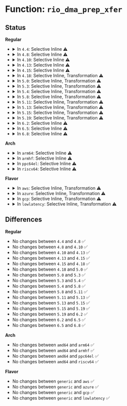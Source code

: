 # Function: <code>rio_dma_prep_xfer</code>

## Status
<b>Regular</b>
<ul>
<li>
<details>
<summary>In <code>4.4</code>: Selective Inline ⚠️</summary>

```c
struct dma_async_tx_descriptor *rio_dma_prep_xfer(struct dma_chan *dchan, u16 destid, struct rio_dma_data *data, enum dma_transfer_direction direction, long unsigned int flags);
```

**Collision:** Unique Global

**Inline:** Selective

**Transformation:** False

**Instances:**

```
In drivers/rapidio/rio.c (ffffffff81459dc0)
Location: drivers/rapidio/rio.c:1572
Inline: True
Direct callers:
  - drivers/rapidio/rio.c:rio_dma_prep_slave_sg
```
**Symbols:**

```
ffffffff81459dc0-ffffffff81459e41: rio_dma_prep_xfer (STB_GLOBAL)
```
</details>
</li>
<li>
<details>
<summary>In <code>4.8</code>: Selective Inline ⚠️</summary>

```c
struct dma_async_tx_descriptor *rio_dma_prep_xfer(struct dma_chan *dchan, u16 destid, struct rio_dma_data *data, enum dma_transfer_direction direction, long unsigned int flags);
```

**Collision:** Unique Global

**Inline:** Selective

**Transformation:** False

**Instances:**

```
In drivers/rapidio/rio.c (ffffffff814a76b0)
Location: drivers/rapidio/rio.c:1889
Inline: True
Direct callers:
  - drivers/rapidio/rio.c:rio_dma_prep_slave_sg
```
**Symbols:**

```
ffffffff814a76b0-ffffffff814a773f: rio_dma_prep_xfer (STB_GLOBAL)
```
</details>
</li>
<li>
<details>
<summary>In <code>4.10</code>: Selective Inline ⚠️</summary>

```c
struct dma_async_tx_descriptor *rio_dma_prep_xfer(struct dma_chan *dchan, u16 destid, struct rio_dma_data *data, enum dma_transfer_direction direction, long unsigned int flags);
```

**Collision:** Unique Global

**Inline:** Selective

**Transformation:** False

**Instances:**

```
In drivers/rapidio/rio.c (ffffffff814c97c0)
Location: drivers/rapidio/rio.c:1889
Inline: True
Direct callers:
  - drivers/rapidio/rio.c:rio_dma_prep_slave_sg
```
**Symbols:**

```
ffffffff814c97c0-ffffffff814c984f: rio_dma_prep_xfer (STB_GLOBAL)
```
</details>
</li>
<li>
<details>
<summary>In <code>4.13</code>: Selective Inline ⚠️</summary>

```c
struct dma_async_tx_descriptor *rio_dma_prep_xfer(struct dma_chan *dchan, u16 destid, struct rio_dma_data *data, enum dma_transfer_direction direction, long unsigned int flags);
```

**Collision:** Unique Global

**Inline:** Selective

**Transformation:** False

**Instances:**

```
In drivers/rapidio/rio.c (ffffffff814d5770)
Location: drivers/rapidio/rio.c:1886
Inline: True
Direct callers:
  - drivers/rapidio/rio.c:rio_dma_prep_slave_sg
```
**Symbols:**

```
ffffffff814d5770-ffffffff814d57ff: rio_dma_prep_xfer (STB_GLOBAL)
```
</details>
</li>
<li>
<details>
<summary>In <code>4.15</code>: Selective Inline ⚠️</summary>

```c
struct dma_async_tx_descriptor *rio_dma_prep_xfer(struct dma_chan *dchan, u16 destid, struct rio_dma_data *data, enum dma_transfer_direction direction, long unsigned int flags);
```

**Collision:** Unique Global

**Inline:** Selective

**Transformation:** False

**Instances:**

```
In drivers/rapidio/rio.c (ffffffff81515c20)
Location: drivers/rapidio/rio.c:1886
Inline: True
Direct callers:
  - drivers/rapidio/rio.c:rio_dma_prep_slave_sg
```
**Symbols:**

```
ffffffff81515c20-ffffffff81515cb1: rio_dma_prep_xfer (STB_GLOBAL)
```
</details>
</li>
<li>
<details>
<summary>In <code>4.18</code>: Selective Inline, Transformation ⚠️</summary>

```c
struct dma_async_tx_descriptor *rio_dma_prep_xfer(struct dma_chan *dchan, u16 destid, struct rio_dma_data *data, enum dma_transfer_direction direction, long unsigned int flags);
```

**Collision:** Unique Global

**Inline:** Selective

**Transformation:** True

**Instances:**

```
In drivers/rapidio/rio.c (0)
Location: drivers/rapidio/rio.c:1885
Inline: True
Direct callers:
  - drivers/rapidio/rio.c:rio_dma_prep_slave_sg
```
**Symbols:**

```
ffffffff8154ce92-ffffffff8154ceac: rio_dma_prep_xfer.cold.19 (STB_LOCAL)
ffffffff8154ada0-ffffffff8154ae1e: rio_dma_prep_xfer (STB_GLOBAL)
```
</details>
</li>
<li>
<details>
<summary>In <code>5.0</code>: Selective Inline, Transformation ⚠️</summary>

```c
struct dma_async_tx_descriptor *rio_dma_prep_xfer(struct dma_chan *dchan, u16 destid, struct rio_dma_data *data, enum dma_transfer_direction direction, long unsigned int flags);
```

**Collision:** Unique Global

**Inline:** Selective

**Transformation:** True

**Instances:**

```
In drivers/rapidio/rio.c (ffffffff815642d2)
Location: drivers/rapidio/rio.c:1885
Inline: True
Direct callers:
  - drivers/rapidio/rio.c:rio_dma_prep_slave_sg
```
**Symbols:**

```
ffffffff815642d2-ffffffff815642ec: rio_dma_prep_xfer.cold.20 (STB_LOCAL)
ffffffff81562500-ffffffff8156257e: rio_dma_prep_xfer (STB_GLOBAL)
```
</details>
</li>
<li>
<details>
<summary>In <code>5.3</code>: Selective Inline, Transformation ⚠️</summary>

```c
struct dma_async_tx_descriptor *rio_dma_prep_xfer(struct dma_chan *dchan, u16 destid, struct rio_dma_data *data, enum dma_transfer_direction direction, long unsigned int flags);
```

**Collision:** Unique Global

**Inline:** Selective

**Transformation:** True

**Instances:**

```
In drivers/rapidio/rio.c (ffffffff81594658)
Location: drivers/rapidio/rio.c:1881
Inline: True
Direct callers:
  - drivers/rapidio/rio.c:rio_dma_prep_slave_sg
```
**Symbols:**

```
ffffffff81594658-ffffffff81594672: rio_dma_prep_xfer.cold (STB_LOCAL)
ffffffff81592920-ffffffff815929a0: rio_dma_prep_xfer (STB_GLOBAL)
```
</details>
</li>
<li>
<details>
<summary>In <code>5.4</code>: Selective Inline, Transformation ⚠️</summary>

```c
struct dma_async_tx_descriptor *rio_dma_prep_xfer(struct dma_chan *dchan, u16 destid, struct rio_dma_data *data, enum dma_transfer_direction direction, long unsigned int flags);
```

**Collision:** Unique Global

**Inline:** Selective

**Transformation:** True

**Instances:**

```
In drivers/rapidio/rio.c (ffffffff815b58e8)
Location: drivers/rapidio/rio.c:1881
Inline: True
Direct callers:
  - drivers/rapidio/rio.c:rio_dma_prep_slave_sg
```
**Symbols:**

```
ffffffff815b58e8-ffffffff815b5902: rio_dma_prep_xfer.cold (STB_LOCAL)
ffffffff815b3ba0-ffffffff815b3c20: rio_dma_prep_xfer (STB_GLOBAL)
```
</details>
</li>
<li>
<details>
<summary>In <code>5.8</code>: Selective Inline, Transformation ⚠️</summary>

```c
struct dma_async_tx_descriptor *rio_dma_prep_xfer(struct dma_chan *dchan, u16 destid, struct rio_dma_data *data, enum dma_transfer_direction direction, long unsigned int flags);
```

**Collision:** Unique Global

**Inline:** Selective

**Transformation:** True

**Instances:**

```
In drivers/rapidio/rio.c (ffffffff8165dba3)
Location: drivers/rapidio/rio.c:1881
Inline: True
Inline callers:
  - drivers/rapidio/rio.c:rio_dma_prep_slave_sg
  - drivers/rapidio/rio.c:rio_dma_prep_slave_sg
```
**Symbols:**

```
ffffffff8165f558-ffffffff8165f572: rio_dma_prep_xfer.cold (STB_LOCAL)
ffffffff8165d0b0-ffffffff8165d12d: rio_dma_prep_xfer (STB_GLOBAL)
```
</details>
</li>
<li>
<details>
<summary>In <code>5.11</code>: Selective Inline, Transformation ⚠️</summary>

```c
struct dma_async_tx_descriptor *rio_dma_prep_xfer(struct dma_chan *dchan, u16 destid, struct rio_dma_data *data, enum dma_transfer_direction direction, long unsigned int flags);
```

**Collision:** Unique Global

**Inline:** Selective

**Transformation:** True

**Instances:**

```
In drivers/rapidio/rio.c (ffffffff8167f2c3)
Location: drivers/rapidio/rio.c:1816
Inline: True
Inline callers:
  - drivers/rapidio/rio.c:rio_dma_prep_slave_sg
  - drivers/rapidio/rio.c:rio_dma_prep_slave_sg
```
**Symbols:**

```
ffffffff81bfe3cb-ffffffff81bfe3e5: rio_dma_prep_xfer.cold (STB_LOCAL)
ffffffff8167e590-ffffffff8167e60d: rio_dma_prep_xfer (STB_GLOBAL)
```
</details>
</li>
<li>
<details>
<summary>In <code>5.13</code>: Selective Inline, Transformation ⚠️</summary>

```c
struct dma_async_tx_descriptor *rio_dma_prep_xfer(struct dma_chan *dchan, u16 destid, struct rio_dma_data *data, enum dma_transfer_direction direction, long unsigned int flags);
```

**Collision:** Unique Global

**Inline:** Selective

**Transformation:** True

**Instances:**

```
In drivers/rapidio/rio.c (ffffffff81661fd9)
Location: drivers/rapidio/rio.c:1816
Inline: True
Inline callers:
  - drivers/rapidio/rio.c:rio_dma_prep_slave_sg
  - drivers/rapidio/rio.c:rio_dma_prep_slave_sg
```
**Symbols:**

```
ffffffff81beffae-ffffffff81beffc8: rio_dma_prep_xfer.cold (STB_LOCAL)
ffffffff81661410-ffffffff8166148d: rio_dma_prep_xfer (STB_GLOBAL)
```
</details>
</li>
<li>
<details>
<summary>In <code>5.15</code>: Selective Inline, Transformation ⚠️</summary>

```c
struct dma_async_tx_descriptor *rio_dma_prep_xfer(struct dma_chan *dchan, u16 destid, struct rio_dma_data *data, enum dma_transfer_direction direction, long unsigned int flags);
```

**Collision:** Unique Global

**Inline:** Selective

**Transformation:** True

**Instances:**

```
In drivers/rapidio/rio.c (ffffffff816d4ea9)
Location: drivers/rapidio/rio.c:1816
Inline: True
Inline callers:
  - drivers/rapidio/rio.c:rio_dma_prep_slave_sg
  - drivers/rapidio/rio.c:rio_dma_prep_slave_sg
```
**Symbols:**

```
ffffffff81ceb618-ffffffff81ceb632: rio_dma_prep_xfer.cold (STB_LOCAL)
ffffffff816d41a0-ffffffff816d421d: rio_dma_prep_xfer (STB_GLOBAL)
```
</details>
</li>
<li>
<details>
<summary>In <code>5.19</code>: Selective Inline, Transformation ⚠️</summary>

```c
struct dma_async_tx_descriptor *rio_dma_prep_xfer(struct dma_chan *dchan, u16 destid, struct rio_dma_data *data, enum dma_transfer_direction direction, long unsigned int flags);
```

**Collision:** Unique Global

**Inline:** Selective

**Transformation:** True

**Instances:**

```
In drivers/rapidio/rio.c (ffffffff817fef0f)
Location: drivers/rapidio/rio.c:1816
Inline: True
Inline callers:
  - drivers/rapidio/rio.c:rio_dma_prep_slave_sg
  - drivers/rapidio/rio.c:rio_dma_prep_slave_sg
```
**Symbols:**

```
ffffffff81eb2a30-ffffffff81eb2a4a: rio_dma_prep_xfer.cold (STB_LOCAL)
ffffffff817fe250-ffffffff817fe301: rio_dma_prep_xfer (STB_GLOBAL)
```
</details>
</li>
<li>
<details>
<summary>In <code>6.2</code>: Selective Inline ⚠️</summary>

```c
struct dma_async_tx_descriptor *rio_dma_prep_xfer(struct dma_chan *dchan, u16 destid, struct rio_dma_data *data, enum dma_transfer_direction direction, long unsigned int flags);
```

**Collision:** Unique Global

**Inline:** Selective

**Transformation:** False

**Instances:**

```
In drivers/rapidio/rio.c (ffffffff8192c1f9)
Location: drivers/rapidio/rio.c:1816
Inline: True
Inline callers:
  - drivers/rapidio/rio.c:rio_dma_prep_slave_sg
  - drivers/rapidio/rio.c:rio_dma_prep_slave_sg
```
**Symbols:**

```
ffffffff8192b4a0-ffffffff8192b55c: rio_dma_prep_xfer (STB_GLOBAL)
```
</details>
</li>
<li>
<details>
<summary>In <code>6.5</code>: Selective Inline ⚠️</summary>

```c
struct dma_async_tx_descriptor *rio_dma_prep_xfer(struct dma_chan *dchan, u16 destid, struct rio_dma_data *data, enum dma_transfer_direction direction, long unsigned int flags);
```

**Collision:** Unique Global

**Inline:** Selective

**Transformation:** False

**Instances:**

```
In drivers/rapidio/rio.c (ffffffff81970469)
Location: drivers/rapidio/rio.c:1816
Inline: True
Inline callers:
  - drivers/rapidio/rio.c:rio_dma_prep_slave_sg
  - drivers/rapidio/rio.c:rio_dma_prep_slave_sg
```
**Symbols:**

```
ffffffff8196f710-ffffffff8196f7cc: rio_dma_prep_xfer (STB_GLOBAL)
```
</details>
</li>
<li>
<details>
<summary>In <code>6.8</code>: Selective Inline ⚠️</summary>

```c
struct dma_async_tx_descriptor *rio_dma_prep_xfer(struct dma_chan *dchan, u16 destid, struct rio_dma_data *data, enum dma_transfer_direction direction, long unsigned int flags);
```

**Collision:** Unique Global

**Inline:** Selective

**Transformation:** False

**Instances:**

```
In drivers/rapidio/rio.c (ffffffff819ba4d9)
Location: drivers/rapidio/rio.c:1816
Inline: True
Inline callers:
  - drivers/rapidio/rio.c:rio_dma_prep_slave_sg
  - drivers/rapidio/rio.c:rio_dma_prep_slave_sg
```
**Symbols:**

```
ffffffff819b9600-ffffffff819b96bc: rio_dma_prep_xfer (STB_GLOBAL)
```
</details>
</li>
</ul>
<b>Arch</b>
<ul>
<li>
<details>
<summary>In <code>arm64</code>: Selective Inline ⚠️</summary>

```c
struct dma_async_tx_descriptor *rio_dma_prep_xfer(struct dma_chan *dchan, u16 destid, struct rio_dma_data *data, enum dma_transfer_direction direction, long unsigned int flags);
```

**Collision:** Unique Global

**Inline:** Selective

**Transformation:** False

**Instances:**

```
In drivers/rapidio/rio.c (ffff80001073b520)
Location: drivers/rapidio/rio.c:1881
Inline: True
Direct callers:
  - drivers/rapidio/rio.c:rio_dma_prep_slave_sg
```
**Symbols:**

```
ffff80001073b520-ffff80001073b604: rio_dma_prep_xfer (STB_GLOBAL)
```
</details>
</li>
<li>
<details>
<summary>In <code>armhf</code>: Selective Inline ⚠️</summary>

```c
struct dma_async_tx_descriptor *rio_dma_prep_xfer(struct dma_chan *dchan, u16 destid, struct rio_dma_data *data, enum dma_transfer_direction direction, long unsigned int flags);
```

**Collision:** Unique Global

**Inline:** Selective

**Transformation:** False

**Instances:**

```
In drivers/rapidio/rio.c (c08c1868)
Location: drivers/rapidio/rio.c:1881
Inline: True
Direct callers:
  - drivers/rapidio/rio.c:rio_dma_prep_slave_sg
```
**Symbols:**

```
c08c1868-c08c1928: rio_dma_prep_xfer (STB_GLOBAL)
```
</details>
</li>
<li>
<details>
<summary>In <code>ppc64el</code>: Selective Inline ⚠️</summary>

```c
struct dma_async_tx_descriptor *rio_dma_prep_xfer(struct dma_chan *dchan, u16 destid, struct rio_dma_data *data, enum dma_transfer_direction direction, long unsigned int flags);
```

**Collision:** Unique Global

**Inline:** Selective

**Transformation:** False

**Instances:**

```
In drivers/rapidio/rio.c (c000000000894e80)
Location: drivers/rapidio/rio.c:1881
Inline: True
Direct callers:
  - drivers/rapidio/rio.c:rio_dma_prep_slave_sg
```
**Symbols:**

```
c000000000894e80-c000000000894f78: rio_dma_prep_xfer (STB_GLOBAL)
```
</details>
</li>
<li>
<details>
<summary>In <code>riscv64</code>: Selective Inline ⚠️</summary>

```c
struct dma_async_tx_descriptor *rio_dma_prep_xfer(struct dma_chan *dchan, u16 destid, struct rio_dma_data *data, enum dma_transfer_direction direction, long unsigned int flags);
```

**Collision:** Unique Global

**Inline:** Selective

**Transformation:** False

**Instances:**

```
In drivers/rapidio/rio.c (ffffffe0004ebc8c)
Location: drivers/rapidio/rio.c:1881
Inline: True
Direct callers:
  - drivers/rapidio/rio.c:rio_dma_prep_slave_sg
```
**Symbols:**

```
ffffffe0004ebc8c-ffffffe0004ebd1e: rio_dma_prep_xfer (STB_GLOBAL)
```
</details>
</li>
</ul>
<b>Flavor</b>
<ul>
<li>
<details>
<summary>In <code>aws</code>: Selective Inline, Transformation ⚠️</summary>

```c
struct dma_async_tx_descriptor *rio_dma_prep_xfer(struct dma_chan *dchan, u16 destid, struct rio_dma_data *data, enum dma_transfer_direction direction, long unsigned int flags);
```

**Collision:** Unique Global

**Inline:** Selective

**Transformation:** True

**Instances:**

```
In drivers/rapidio/rio.c (ffffffff815a9b58)
Location: drivers/rapidio/rio.c:1881
Inline: True
Direct callers:
  - drivers/rapidio/rio.c:rio_dma_prep_slave_sg
```
**Symbols:**

```
ffffffff815a9b58-ffffffff815a9b72: rio_dma_prep_xfer.cold (STB_LOCAL)
ffffffff815a7e10-ffffffff815a7e90: rio_dma_prep_xfer (STB_GLOBAL)
```
</details>
</li>
<li>
<details>
<summary>In <code>azure</code>: Selective Inline, Transformation ⚠️</summary>

```c
struct dma_async_tx_descriptor *rio_dma_prep_xfer(struct dma_chan *dchan, u16 destid, struct rio_dma_data *data, enum dma_transfer_direction direction, long unsigned int flags);
```

**Collision:** Unique Global

**Inline:** Selective

**Transformation:** True

**Instances:**

```
In drivers/rapidio/rio.c (ffffffff81598cf8)
Location: drivers/rapidio/rio.c:1881
Inline: True
Direct callers:
  - drivers/rapidio/rio.c:rio_dma_prep_slave_sg
```
**Symbols:**

```
ffffffff81598cf8-ffffffff81598d12: rio_dma_prep_xfer.cold (STB_LOCAL)
ffffffff81596fb0-ffffffff81597030: rio_dma_prep_xfer (STB_GLOBAL)
```
</details>
</li>
<li>
<details>
<summary>In <code>gcp</code>: Selective Inline, Transformation ⚠️</summary>

```c
struct dma_async_tx_descriptor *rio_dma_prep_xfer(struct dma_chan *dchan, u16 destid, struct rio_dma_data *data, enum dma_transfer_direction direction, long unsigned int flags);
```

**Collision:** Unique Global

**Inline:** Selective

**Transformation:** True

**Instances:**

```
In drivers/rapidio/rio.c (ffffffff815aa0e8)
Location: drivers/rapidio/rio.c:1881
Inline: True
Direct callers:
  - drivers/rapidio/rio.c:rio_dma_prep_slave_sg
```
**Symbols:**

```
ffffffff815aa0e8-ffffffff815aa102: rio_dma_prep_xfer.cold (STB_LOCAL)
ffffffff815a83a0-ffffffff815a8420: rio_dma_prep_xfer (STB_GLOBAL)
```
</details>
</li>
<li>
<details>
<summary>In <code>lowlatency</code>: Selective Inline, Transformation ⚠️</summary>

```c
struct dma_async_tx_descriptor *rio_dma_prep_xfer(struct dma_chan *dchan, u16 destid, struct rio_dma_data *data, enum dma_transfer_direction direction, long unsigned int flags);
```

**Collision:** Unique Global

**Inline:** Selective

**Transformation:** True

**Instances:**

```
In drivers/rapidio/rio.c (ffffffff815c3a97)
Location: drivers/rapidio/rio.c:1881
Inline: True
Direct callers:
  - drivers/rapidio/rio.c:rio_dma_prep_slave_sg
```
**Symbols:**

```
ffffffff815c3a97-ffffffff815c3ab1: rio_dma_prep_xfer.cold (STB_LOCAL)
ffffffff815c26d0-ffffffff815c2750: rio_dma_prep_xfer (STB_GLOBAL)
```
</details>
</li>
</ul>

## Differences
<b>Regular</b>
<ul>
<li>
No changes between <code>4.4</code> and <code>4.8</code> ✅
</li>
<li>
No changes between <code>4.8</code> and <code>4.10</code> ✅
</li>
<li>
No changes between <code>4.10</code> and <code>4.13</code> ✅
</li>
<li>
No changes between <code>4.13</code> and <code>4.15</code> ✅
</li>
<li>
No changes between <code>4.15</code> and <code>4.18</code> ✅
</li>
<li>
No changes between <code>4.18</code> and <code>5.0</code> ✅
</li>
<li>
No changes between <code>5.0</code> and <code>5.3</code> ✅
</li>
<li>
No changes between <code>5.3</code> and <code>5.4</code> ✅
</li>
<li>
No changes between <code>5.4</code> and <code>5.8</code> ✅
</li>
<li>
No changes between <code>5.8</code> and <code>5.11</code> ✅
</li>
<li>
No changes between <code>5.11</code> and <code>5.13</code> ✅
</li>
<li>
No changes between <code>5.13</code> and <code>5.15</code> ✅
</li>
<li>
No changes between <code>5.15</code> and <code>5.19</code> ✅
</li>
<li>
No changes between <code>5.19</code> and <code>6.2</code> ✅
</li>
<li>
No changes between <code>6.2</code> and <code>6.5</code> ✅
</li>
<li>
No changes between <code>6.5</code> and <code>6.8</code> ✅
</li>
</ul>
<b>Arch</b>
<ul>
<li>
No changes between <code>amd64</code> and <code>arm64</code> ✅
</li>
<li>
No changes between <code>amd64</code> and <code>armhf</code> ✅
</li>
<li>
No changes between <code>amd64</code> and <code>ppc64el</code> ✅
</li>
<li>
No changes between <code>amd64</code> and <code>riscv64</code> ✅
</li>
</ul>
<b>Flavor</b>
<ul>
<li>
No changes between <code>generic</code> and <code>aws</code> ✅
</li>
<li>
No changes between <code>generic</code> and <code>azure</code> ✅
</li>
<li>
No changes between <code>generic</code> and <code>gcp</code> ✅
</li>
<li>
No changes between <code>generic</code> and <code>lowlatency</code> ✅
</li>
</ul>
